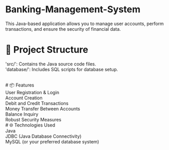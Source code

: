 # Banking-Management-System
This Java-based application allows you to manage user accounts, perform transactions, and ensure the security of financial data.
<br>
# 📂 Project Structure<br>
'src/': Contains the Java source code files.<br>
'database/': Includes SQL scripts for database setup.<br>

<br>
# 📦 Features<br>
User Registration & Login<br>
Account Creation<br>
Debit and Credit Transactions<br>
Money Transfer Between Accounts<br>
Balance Inquiry<br>
Robust Security Measures<be>
<br>
# 🌐 Technologies Used<br>
Java<br>
JDBC (Java Database Connectivity)<br>
MySQL (or your preferred database system)
